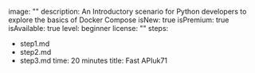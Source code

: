 image: ""
description: An Introductory scenario for Python developers to explore the basics of Docker Compose
isNew: true
isPremium: true
isAvailable: true
level: beginner
license: ""
steps:
- step1.md
- step2.md
- step3.md
time: 20 minutes
title: Fast APIuk71
